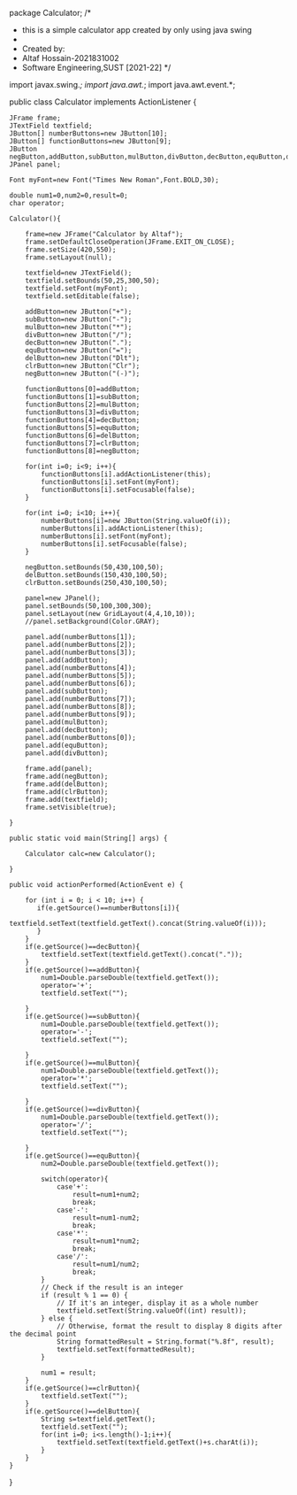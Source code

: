 package Calculator;
/*
* this is a simple calculator app created by only using java swing
*
* Created by:
* Altaf Hossain-2021831002
* Software Engineering,SUST [2021-22]
*/

import javax.swing.*;
import java.awt.*;
import java.awt.event.*;

public class Calculator implements ActionListener {

    JFrame frame;
    JTextField textfield;
    JButton[] numberButtons=new JButton[10];
    JButton[] functionButtons=new JButton[9];
    JButton negButton,addButton,subButton,mulButton,divButton,decButton,equButton,delButton,clrButton;
    JPanel panel;

    Font myFont=new Font("Times New Roman",Font.BOLD,30);

    double num1=0,num2=0,result=0;
    char operator;

    Calculator(){

        frame=new JFrame("Calculator by Altaf");
        frame.setDefaultCloseOperation(JFrame.EXIT_ON_CLOSE);
        frame.setSize(420,550);
        frame.setLayout(null);

        textfield=new JTextField();
        textfield.setBounds(50,25,300,50);
        textfield.setFont(myFont);
        textfield.setEditable(false);

        addButton=new JButton("+");
        subButton=new JButton("-");
        mulButton=new JButton("*");
        divButton=new JButton("/");
        decButton=new JButton(".");
        equButton=new JButton("=");
        delButton=new JButton("Dlt");
        clrButton=new JButton("Clr");
        negButton=new JButton("(-)");

        functionButtons[0]=addButton;
        functionButtons[1]=subButton;
        functionButtons[2]=mulButton;
        functionButtons[3]=divButton;
        functionButtons[4]=decButton;
        functionButtons[5]=equButton;
        functionButtons[6]=delButton;
        functionButtons[7]=clrButton;
        functionButtons[8]=negButton;

        for(int i=0; i<9; i++){
            functionButtons[i].addActionListener(this);
            functionButtons[i].setFont(myFont);
            functionButtons[i].setFocusable(false);
        }

        for(int i=0; i<10; i++){
            numberButtons[i]=new JButton(String.valueOf(i));
            numberButtons[i].addActionListener(this);
            numberButtons[i].setFont(myFont);
            numberButtons[i].setFocusable(false);
        }

        negButton.setBounds(50,430,100,50);
        delButton.setBounds(150,430,100,50);
        clrButton.setBounds(250,430,100,50);

        panel=new JPanel();
        panel.setBounds(50,100,300,300);
        panel.setLayout(new GridLayout(4,4,10,10));
        //panel.setBackground(Color.GRAY);

        panel.add(numberButtons[1]);
        panel.add(numberButtons[2]);
        panel.add(numberButtons[3]);
        panel.add(addButton);
        panel.add(numberButtons[4]);
        panel.add(numberButtons[5]);
        panel.add(numberButtons[6]);
        panel.add(subButton);
        panel.add(numberButtons[7]);
        panel.add(numberButtons[8]);
        panel.add(numberButtons[9]);
        panel.add(mulButton);
        panel.add(decButton);
        panel.add(numberButtons[0]);
        panel.add(equButton);
        panel.add(divButton);

        frame.add(panel);
        frame.add(negButton);
        frame.add(delButton);
        frame.add(clrButton);
        frame.add(textfield);
        frame.setVisible(true);

    }

    public static void main(String[] args) {

        Calculator calc=new Calculator();

    }

    public void actionPerformed(ActionEvent e) {

        for (int i = 0; i < 10; i++) {
           if(e.getSource()==numberButtons[i]){
               textfield.setText(textfield.getText().concat(String.valueOf(i)));
           }
        }
        if(e.getSource()==decButton){
            textfield.setText(textfield.getText().concat("."));
        }
        if(e.getSource()==addButton){
            num1=Double.parseDouble(textfield.getText());
            operator='+';
            textfield.setText("");

        }
        if(e.getSource()==subButton){
            num1=Double.parseDouble(textfield.getText());
            operator='-';
            textfield.setText("");

        }
        if(e.getSource()==mulButton){
            num1=Double.parseDouble(textfield.getText());
            operator='*';
            textfield.setText("");

        }
        if(e.getSource()==divButton){
            num1=Double.parseDouble(textfield.getText());
            operator='/';
            textfield.setText("");

        }
        if(e.getSource()==equButton){
            num2=Double.parseDouble(textfield.getText());

            switch(operator){
                case'+':
                    result=num1+num2;
                    break;
                case'-':
                    result=num1-num2;
                    break;
                case'*':
                    result=num1*num2;
                    break;
                case'/':
                    result=num1/num2;
                    break;
            }
            // Check if the result is an integer
            if (result % 1 == 0) {
                // If it's an integer, display it as a whole number
                textfield.setText(String.valueOf((int) result));
            } else {
                // Otherwise, format the result to display 8 digits after the decimal point
                String formattedResult = String.format("%.8f", result);
                textfield.setText(formattedResult);
            }
            
            num1 = result;
        }
        if(e.getSource()==clrButton){
            textfield.setText("");
        }
        if(e.getSource()==delButton){
            String s=textfield.getText();
            textfield.setText("");
            for(int i=0; i<s.length()-1;i++){
                textfield.setText(textfield.getText()+s.charAt(i));
            }
        }
    }


}

